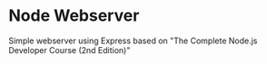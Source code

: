 # Node Webserver
Simple webserver using Express based on "The Complete Node.js Developer Course (2nd Edition)"
